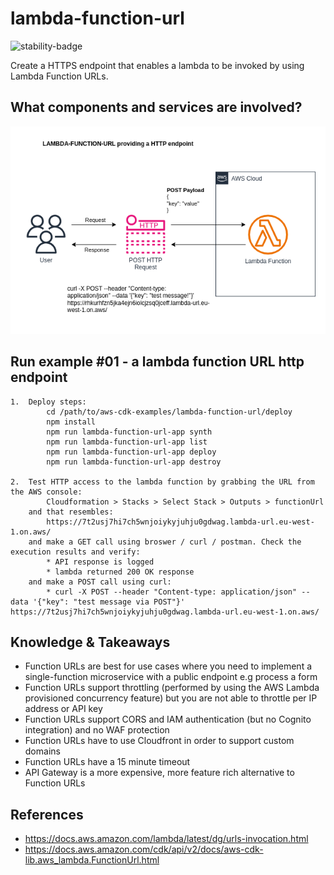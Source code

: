 # lambda-function-url

![stability-badge](https://img.shields.io/badge/stability-Stable-success.svg?style=for-the-badge)

Create a HTTPS endpoint that enables a lambda to be invoked by using Lambda Function URLs.

## What components and services are involved?

<img src="./diagram.png" width="550"/>

## Run example #01 - a lambda function URL http endpoint
``` 
1.  Deploy steps:
        cd /path/to/aws-cdk-examples/lambda-function-url/deploy
        npm install
        npm run lambda-function-url-app synth
        npm run lambda-function-url-app list
        npm run lambda-function-url-app deploy
        npm run lambda-function-url-app destroy
        
2.  Test HTTP access to the lambda function by grabbing the URL from the AWS console: 
        Cloudformation > Stacks > Select Stack > Outputs > functionUrl
    and that resembles:
        https://7t2usj7hi7ch5wnjoiykyjuhju0gdwag.lambda-url.eu-west-1.on.aws/
    and make a GET call using broswer / curl / postman. Check the execution results and verify:
        * API response is logged
        * lambda returned 200 OK response
    and make a POST call using curl:
        * curl -X POST --header "Content-type: application/json" --data '{"key": "test message via POST"}' https://7t2usj7hi7ch5wnjoiykyjuhju0gdwag.lambda-url.eu-west-1.on.aws/
```


## Knowledge & Takeaways
* Function URLs are best for use cases where you need to implement a single-function microservice with a public endpoint e.g process a form
* Function URLs support throttling (performed by using the AWS Lambda provisioned concurrency feature) but you are not able to throttle per IP address or API key
* Function URLs support CORS and IAM authentication (but no Cognito integration) and no WAF protection
* Function URLs have to use Cloudfront in order to support custom domains
* Function URLs have a 15 minute timeout
* API Gateway is a more expensive, more feature rich alternative to Function URLs


## References
* https://docs.aws.amazon.com/lambda/latest/dg/urls-invocation.html
* https://docs.aws.amazon.com/cdk/api/v2/docs/aws-cdk-lib.aws_lambda.FunctionUrl.html